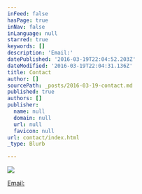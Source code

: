 ```yaml
---
inFeed: false
hasPage: true
inNav: false
inLanguage: null
starred: true
keywords: []
description: 'Email:'
datePublished: '2016-03-19T22:04:52.203Z'
dateModified: '2016-03-19T22:04:31.136Z'
title: Contact
author: []
sourcePath: _posts/2016-03-19-contact.md
published: true
authors: []
publisher:
  name: null
  domain: null
  url: null
  favicon: null
url: contact/index.html
_type: Blurb

---
```

![](https://the-grid-user-content.s3-us-west-2.amazonaws.com/db45029b-79a8-4ddc-91c4-177e28a4c434.jpg)

[Email:][0]

[0]: mdsnowden@eircom.net